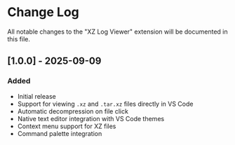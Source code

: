 # Change Log

All notable changes to the "XZ Log Viewer" extension will be documented in this file.

## [1.0.0] - 2025-09-09

### Added
- Initial release
- Support for viewing `.xz` and `.tar.xz` files directly in VS Code
- Automatic decompression on file click
- Native text editor integration with VS Code themes
- Context menu support for XZ files
- Command palette integration
